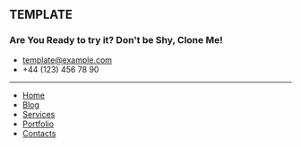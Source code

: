 ## TEMPLATE

### Are You Ready to try it? Don't be Shy, Clone Me!

- template@example.com
- +44 (123) 456 78 90

<hr>

- [Home]('/')
- [Blog]('/blog')
- [Services]('/services')
- [Portfolio]('/portfolio')
- [Contacts]('/contacts')
